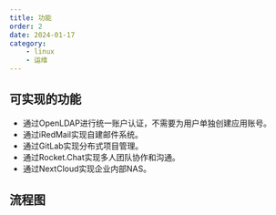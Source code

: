 ```yaml
---
title: 功能
order: 2
date: 2024-01-17
category:
    - linux
    - 运维
---
```


## 可实现的功能

* 通过OpenLDAP进行统一账户认证，不需要为用户单独创建应用账号。
* 通过iRedMail实现自建邮件系统。
* 通过GitLab实现分布式项目管理。
* 通过Rocket.Chat实现多人团队协作和沟通。
* 通过NextCloud实现企业内部NAS。

## 流程图
